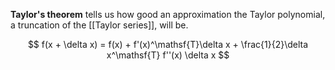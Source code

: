 **Taylor's theorem** tells us how good an approximation the Taylor polynomial, a truncation of the [[Taylor series]], will be.

$$
f(x + \delta x) = f(x) + f'(x)^\mathsf{T}\delta x + \frac{1}{2}\delta x^\mathsf{T} f''(x) \delta x
$$